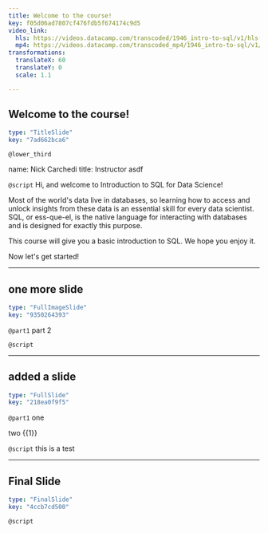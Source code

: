 ```yaml
---
title: Welcome to the course!
key: f05d06ad7807cf476fdb5f674174c9d5
video_link:
  hls: https://videos.datacamp.com/transcoded/1946_intro-to-sql/v1/hls-ch1_1.master.m3u8
  mp4: https://videos.datacamp.com/transcoded_mp4/1946_intro-to-sql/v1/ch1_1.mp4
transformations:
  translateX: 60
  translateY: 0
  scale: 1.1

---
```

## Welcome to the course!

```yaml
type: "TitleSlide"
key: "7ad662bca6"
```

`@lower_third`

name: Nick Carchedi
title: Instructor asdf


`@script`
Hi, and welcome to Introduction to SQL for Data Science!

Most of the world's data live in databases, so learning how to access and unlock insights from these data is an essential skill for every data scientist. SQL, or ess-que-el, is the native language for interacting with databases and is designed for exactly this purpose.

This course will give you a basic introduction to SQL. We hope you enjoy it.

Now let's get started!


---
## one more slide

```yaml
type: "FullImageSlide"
key: "9350264393"
```

`@part1`
part 2


`@script`



---
## added a slide

```yaml
type: "FullSlide"
key: "218ea0f9f5"
```

`@part1`
one 

two {{1}}


`@script`
this is a test


---
## Final Slide

```yaml
type: "FinalSlide"
key: "4ccb7cd500"
```

`@script`


